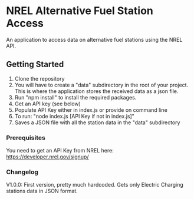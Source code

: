 # NREL Alternative Fuel Station Access

An application to access data on alternative fuel stations using the NREL API.

## Getting Started

1. Clone the repository
2. You will have to create a "data" subdirectory in the root of your project. This is where the application stores the received data as a json file.
3. Run "npm install" to install the required packages.
4. Get an API key (see below)
5. Populate API Key either in index.js or provide on command line
6. To run: "node index.js [API Key if not in index.js]"
7. Saves a JSON file with all the station data in the "data" subdirectory

### Prerequisites

You need to get an API Key from NREL here: https://developer.nrel.gov/signup/

### Changelog

V1.0.0: First version, pretty much hardcoded. Gets only Electric Charging stations data in JSON format.